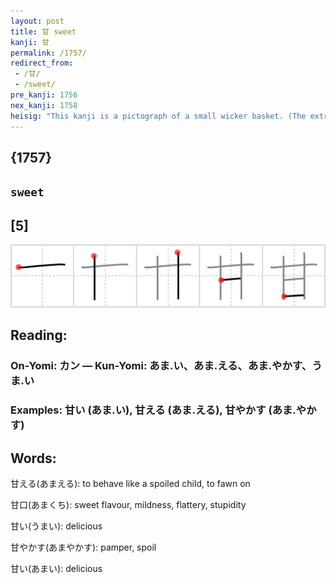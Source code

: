 ```yaml
---
layout: post
title: 甘 sweet
kanji: 甘
permalink: /1757/
redirect_from:
 - /甘/
 - /sweet/
pre_kanji: 1756
nex_kanji: 1758
heisig: "This kanji is a pictograph of a small wicker basket. (The extra short stroke in the middle helps keep it distinct from the character for <i>twenty</i>.) All one needs to add is some image of <b>sweet</b> cakes or breads carried in the basket, and the union of picture and meaning is complete. Take care not to confuse with <i>confectionary</i> (Frame 1203)."
---
```


## {1757}

## `sweet`

## [5]

<div class="stroke"><img src="../images/E79498.png" /></div>

## Reading:

### On-Yomi: カン &mdash; Kun-Yomi: あま.い、あま.える、あま.やかす、うま.い

### Examples: 甘い (あま.い), 甘える (あま.える), 甘やかす (あま.やかす)

## Words:

甘える(あまえる): to behave like a spoiled child, to fawn on

甘口(あまくち): sweet flavour, mildness, flattery, stupidity

甘い(うまい): delicious

甘やかす(あまやかす): pamper, spoil

甘い(あまい): delicious

